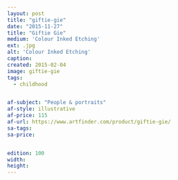 ```yaml
---
layout: post
title: "giftie-gie"
date: "2015-11-27"
title: "Giftie Gie"
medium: 'Colour Inked Etching'
ext: .jpg
alt: 'Colour Inked Etching'
caption:
created: 2015-02-04
image: giftie-gie
tags:
  - childhood


af-subject: "People & portraits"
af-style: illustrative
af-price: 115
af-url: https://www.artfinder.com/product/giftie-gie/
sa-tags:
sa-price:


edition: 100
width:
height:
---
```

